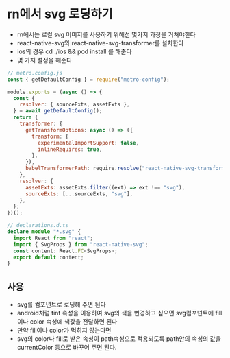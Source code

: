 # rn에서 svg 로딩하기

- rn에서는 로컬 svg 이미지를 사용하기 위해선 몇가지 과정을 거쳐야한다
- react-native-svg와 react-native-svg-transformer를 설치한다
- ios의 경우 cd ./ios && pod install 를 해준다
- 몇 가지 설정을 해준다

```js
// metro.config.js
const { getDefaultConfig } = require("metro-config");

module.exports = (async () => {
  const {
    resolver: { sourceExts, assetExts },
  } = await getDefaultConfig();
  return {
    transformer: {
      getTransformOptions: async () => ({
        transform: {
          experimentalImportSupport: false,
          inlineRequires: true,
        },
      }),
      babelTransformerPath: require.resolve("react-native-svg-transformer"),
    },
    resolver: {
      assetExts: assetExts.filter((ext) => ext !== "svg"),
      sourceExts: [...sourceExts, "svg"],
    },
  };
})();
```

```ts
// declarations.d.ts
declare module "*.svg" {
  import React from "react";
  import { SvgProps } from "react-native-svg";
  const content: React.FC<SvgProps>;
  export default content;
}
```

## 사용

- svg를 컴포넌트로 로딩해 주면 된다
- android처럼 tint 속성을 이용하여 svg의 색을 변경하고 싶으면 svg컴포넌트에 fill이나 color 속성에 색값을 전달하면 된다
- 만약 fill이나 color가 먹히지 않는다면
- svg의 color나 fill로 받은 속성이 path속성으로 적용되도록 path안의 속성의 값을 currentColor 등으로 바꾸어 주면 된다.
